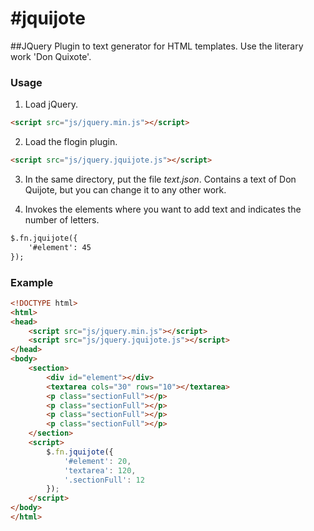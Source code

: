 #jquijote
========

##JQuery Plugin to text generator for HTML templates. Use the literary work 'Don Quixote'.

### Usage

1) Load jQuery.

```html
<script src="js/jquery.min.js"></script>
```

2) Load the flogin plugin.

```html
<script src="js/jquery.jquijote.js"></script>
```

3) In the same directory, put the file *text.json*. Contains a text of Don Quijote, but you can change it to any other work.



4) Invokes the elements where you want to add text and indicates the number of letters.

```html
$.fn.jquijote({
	'#element': 45
});
```

### Example

```html
<!DOCTYPE html>
<html>
<head>
	<script src="js/jquery.min.js"></script>
	<script src="js/jquery.jquijote.js"></script>
</head>
<body>
	<section>
		<div id="element"></div>
		<textarea cols="30" rows="10"></textarea>
		<p class="sectionFull"></p>
		<p class="sectionFull"></p>
		<p class="sectionFull"></p>
		<p class="sectionFull"></p>
	</section>
	<script>
		$.fn.jquijote({
			'#element': 20,
			'textarea': 120,
			'.sectionFull': 12
		});
	</script>
</body>
</html>
```

